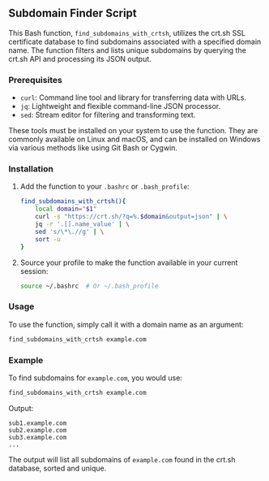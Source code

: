 ## Subdomain Finder Script

This Bash function, `find_subdomains_with_crtsh`, utilizes the crt.sh SSL certificate database to find subdomains associated with a specified domain name. The function filters and lists unique subdomains by querying the crt.sh API and processing its JSON output.

### Prerequisites

- `curl`: Command line tool and library for transferring data with URLs.
- `jq`: Lightweight and flexible command-line JSON processor.
- `sed`: Stream editor for filtering and transforming text.

These tools must be installed on your system to use the function. They are commonly available on Linux and macOS, and can be installed on Windows via various methods like using Git Bash or Cygwin.

### Installation

1. Add the function to your `.bashrc` or `.bash_profile`:
   ```bash
   find_subdomains_with_crtsh(){
       local domain="$1"
       curl -s "https://crt.sh/?q=%.$domain&output=json" | \
       jq -r '.[].name_value' | \
       sed 's/\*\.//g' | \
       sort -u
   }
   ```

2. Source your profile to make the function available in your current session:
   ```bash
   source ~/.bashrc  # Or ~/.bash_profile
   ```

### Usage

To use the function, simply call it with a domain name as an argument:

```bash
find_subdomains_with_crtsh example.com
```

### Example

To find subdomains for `example.com`, you would use:

```bash
find_subdomains_with_crtsh example.com
```

Output:
```
sub1.example.com
sub2.example.com
sub3.example.com
...
```

The output will list all subdomains of `example.com` found in the crt.sh database, sorted and unique.
